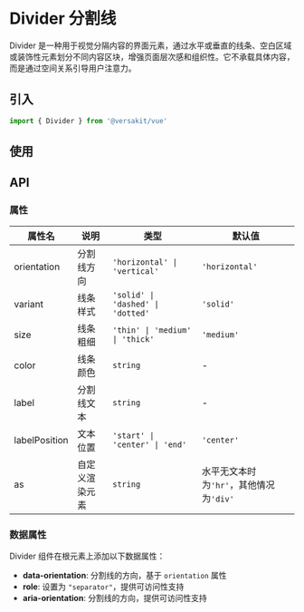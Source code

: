 # Divider 分割线

Divider 是一种用于视觉分隔内容的界面元素，通过水平或垂直的线条、空白区域或装饰性元素划分不同内容区块，增强页面层次感和组织性。它不承载具体内容，而是通过空间关系引导用户注意力。

## 引入

```typescript
import { Divider } from '@versakit/vue'
```

## 使用

<demo vue="./example/index.vue" />

## API

### 属性

| 属性名        | 说明           | 类型                              | 默认值                                  |
| ------------- | -------------- | --------------------------------- | --------------------------------------- |
| orientation   | 分割线方向     | `'horizontal' \| 'vertical'`      | `'horizontal'`                          |
| variant       | 线条样式       | `'solid' \| 'dashed' \| 'dotted'` | `'solid'`                               |
| size          | 线条粗细       | `'thin' \| 'medium' \| 'thick'`   | `'medium'`                              |
| color         | 线条颜色       | `string`                          | -                                       |
| label         | 分割线文本     | `string`                          | -                                       |
| labelPosition | 文本位置       | `'start' \| 'center' \| 'end'`    | `'center'`                              |
| as            | 自定义渲染元素 | `string`                          | 水平无文本时为`'hr'`，其他情况为`'div'` |

### 数据属性

Divider 组件在根元素上添加以下数据属性：

- **data-orientation**: 分割线的方向，基于 `orientation` 属性
- **role**: 设置为 `"separator"`，提供可访问性支持
- **aria-orientation**: 分割线的方向，提供可访问性支持
